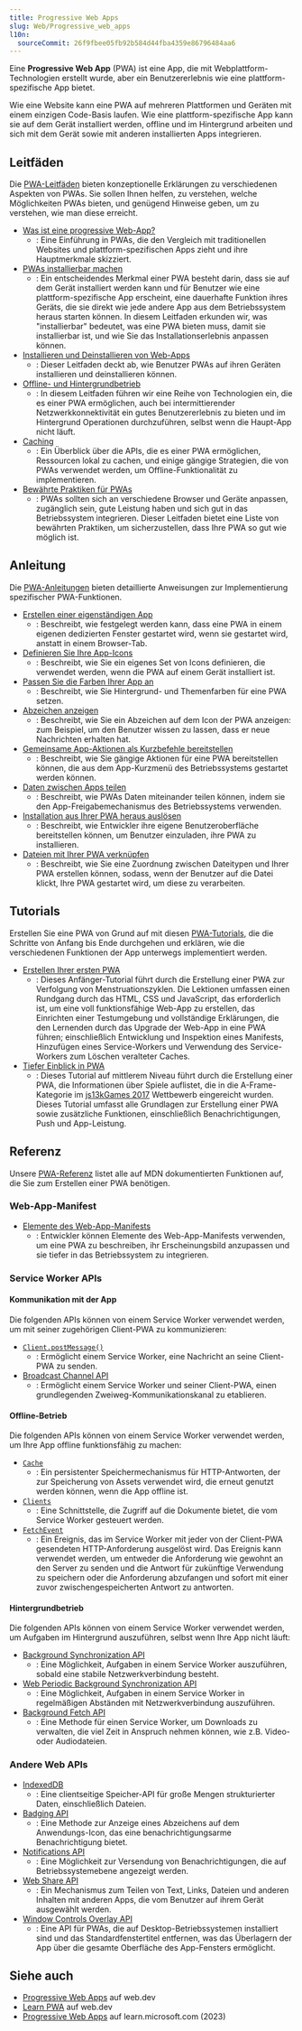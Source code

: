```yaml
---
title: Progressive Web Apps
slug: Web/Progressive_web_apps
l10n:
  sourceCommit: 26f9fbee05fb92b584d44fba4359e86796484aa6
---
```


Eine **Progressive Web App** (PWA) ist eine App, die mit Webplattform-Technologien erstellt wurde, aber ein Benutzererlebnis wie eine plattform-spezifische App bietet.

Wie eine Website kann eine PWA auf mehreren Plattformen und Geräten mit einem einzigen Code-Basis laufen. Wie eine plattform-spezifische App kann sie auf dem Gerät installiert werden, offline und im Hintergrund arbeiten und sich mit dem Gerät sowie mit anderen installierten Apps integrieren.

## Leitfäden

Die [PWA-Leitfäden](/de/docs/Web/Progressive_web_apps/Guides) bieten konzeptionelle Erklärungen zu verschiedenen Aspekten von PWAs. Sie sollen Ihnen helfen, zu verstehen, welche Möglichkeiten PWAs bieten, und genügend Hinweise geben, um zu verstehen, wie man diese erreicht.

- [Was ist eine progressive Web-App?](/de/docs/Web/Progressive_web_apps/Guides/What_is_a_progressive_web_app)
  - : Eine Einführung in PWAs, die den Vergleich mit traditionellen Websites und plattform-spezifischen Apps zieht und ihre Hauptmerkmale skizziert.
- [PWAs installierbar machen](/de/docs/Web/Progressive_web_apps/Guides/Making_PWAs_installable)
  - : Ein entscheidendes Merkmal einer PWA besteht darin, dass sie auf dem Gerät installiert werden kann und für Benutzer wie eine plattform-spezifische App erscheint, eine dauerhafte Funktion ihres Geräts, die sie direkt wie jede andere App aus dem Betriebssystem heraus starten können. In diesem Leitfaden erkunden wir, was "installierbar" bedeutet, was eine PWA bieten muss, damit sie installierbar ist, und wie Sie das Installationserlebnis anpassen können.
- [Installieren und Deinstallieren von Web-Apps](/de/docs/Web/Progressive_web_apps/Guides/Installing)
  - : Dieser Leitfaden deckt ab, wie Benutzer PWAs auf ihren Geräten installieren und deinstallieren können.
- [Offline- und Hintergrundbetrieb](/de/docs/Web/Progressive_web_apps/Guides/Offline_and_background_operation)
  - : In diesem Leitfaden führen wir eine Reihe von Technologien ein, die es einer PWA ermöglichen, auch bei intermittierender Netzwerkkonnektivität ein gutes Benutzererlebnis zu bieten und im Hintergrund Operationen durchzuführen, selbst wenn die Haupt-App nicht läuft.
- [Caching](/de/docs/Web/Progressive_web_apps/Guides/Caching)
  - : Ein Überblick über die APIs, die es einer PWA ermöglichen, Ressourcen lokal zu cachen, und einige gängige Strategien, die von PWAs verwendet werden, um Offline-Funktionalität zu implementieren.
- [Bewährte Praktiken für PWAs](/de/docs/Web/Progressive_web_apps/Guides/Best_practices)
  - : PWAs sollten sich an verschiedene Browser und Geräte anpassen, zugänglich sein, gute Leistung haben und sich gut in das Betriebssystem integrieren. Dieser Leitfaden bietet eine Liste von bewährten Praktiken, um sicherzustellen, dass Ihre PWA so gut wie möglich ist.

## Anleitung

Die [PWA-Anleitungen](/de/docs/Web/Progressive_web_apps/How_to) bieten detaillierte Anweisungen zur Implementierung spezifischer PWA-Funktionen.

- [Erstellen einer eigenständigen App](/de/docs/Web/Progressive_web_apps/How_to/Create_a_standalone_app)
  - : Beschreibt, wie festgelegt werden kann, dass eine PWA in einem eigenen dedizierten Fenster gestartet wird, wenn sie gestartet wird, anstatt in einem Browser-Tab.
- [Definieren Sie Ihre App-Icons](/de/docs/Web/Progressive_web_apps/How_to/Define_app_icons)
  - : Beschreibt, wie Sie ein eigenes Set von Icons definieren, die verwendet werden, wenn die PWA auf einem Gerät installiert ist.
- [Passen Sie die Farben Ihrer App an](/de/docs/Web/Progressive_web_apps/How_to/Customize_your_app_colors)
  - : Beschreibt, wie Sie Hintergrund- und Themenfarben für eine PWA setzen.
- [Abzeichen anzeigen](/de/docs/Web/Progressive_web_apps/How_to/Display_badge_on_app_icon)
  - : Beschreibt, wie Sie ein Abzeichen auf dem Icon der PWA anzeigen: zum Beispiel, um den Benutzer wissen zu lassen, dass er neue Nachrichten erhalten hat.
- [Gemeinsame App-Aktionen als Kurzbefehle bereitstellen](/de/docs/Web/Progressive_web_apps/How_to/Expose_common_actions_as_shortcuts)
  - : Beschreibt, wie Sie gängige Aktionen für eine PWA bereitstellen können, die aus dem App-Kurzmenü des Betriebssystems gestartet werden können.
- [Daten zwischen Apps teilen](/de/docs/Web/Progressive_web_apps/How_to/Share_data_between_apps)
  - : Beschreibt, wie PWAs Daten miteinander teilen können, indem sie den App-Freigabemechanismus des Betriebssystems verwenden.
- [Installation aus Ihrer PWA heraus auslösen](/de/docs/Web/Progressive_web_apps/How_to/Trigger_install_prompt)
  - : Beschreibt, wie Entwickler ihre eigene Benutzeroberfläche bereitstellen können, um Benutzer einzuladen, ihre PWA zu installieren.
- [Dateien mit Ihrer PWA verknüpfen](/de/docs/Web/Progressive_web_apps/How_to/Associate_files_with_your_PWA)
  - : Beschreibt, wie Sie eine Zuordnung zwischen Dateitypen und Ihrer PWA erstellen können, sodass, wenn der Benutzer auf die Datei klickt, Ihre PWA gestartet wird, um diese zu verarbeiten.

## Tutorials

Erstellen Sie eine PWA von Grund auf mit diesen [PWA-Tutorials](/de/docs/Web/Progressive_web_apps/Tutorials), die die Schritte von Anfang bis Ende durchgehen und erklären, wie die verschiedenen Funktionen der App unterwegs implementiert werden.

- [Erstellen Ihrer ersten PWA](/de/docs/Web/Progressive_web_apps/Tutorials/CycleTracker)
  - : Dieses Anfänger-Tutorial führt durch die Erstellung einer PWA zur Verfolgung von Menstruationszyklen. Die Lektionen umfassen einen Rundgang durch das HTML, CSS und JavaScript, das erforderlich ist, um eine voll funktionsfähige Web-App zu erstellen, das Einrichten einer Testumgebung und vollständige Erklärungen, die den Lernenden durch das Upgrade der Web-App in eine PWA führen; einschließlich Entwicklung und Inspektion eines Manifests, Hinzufügen eines Service-Workers und Verwendung des Service-Workers zum Löschen veralteter Caches.
- [Tiefer Einblick in PWA](/de/docs/Web/Progressive_web_apps/Tutorials/js13kGames)
  - : Dieses Tutorial auf mittlerem Niveau führt durch die Erstellung einer PWA, die Informationen über Spiele auflistet, die in die A-Frame-Kategorie im [js13kGames 2017](https://2017.js13kgames.com/) Wettbewerb eingereicht wurden. Dieses Tutorial umfasst alle Grundlagen zur Erstellung einer PWA sowie zusätzliche Funktionen, einschließlich Benachrichtigungen, Push und App-Leistung.

## Referenz

Unsere [PWA-Referenz](/de/docs/Web/Progressive_web_apps/Reference) listet alle auf MDN dokumentierten Funktionen auf, die Sie zum Erstellen einer PWA benötigen.

### Web-App-Manifest

- [Elemente des Web-App-Manifests](/de/docs/Web/Progressive_web_apps/Manifest)
  - : Entwickler können Elemente des Web-App-Manifests verwenden, um eine PWA zu beschreiben, ihr Erscheinungsbild anzupassen und sie tiefer in das Betriebssystem zu integrieren.

### Service Worker APIs

#### Kommunikation mit der App

Die folgenden APIs können von einem Service Worker verwendet werden, um mit seiner zugehörigen Client-PWA zu kommunizieren:

- [`Client.postMessage()`](/de/docs/Web/API/Client/postMessage)
  - : Ermöglicht einem Service Worker, eine Nachricht an seine Client-PWA zu senden.
- [Broadcast Channel API](/de/docs/Web/API/Broadcast_Channel_API)
  - : Ermöglicht einem Service Worker und seiner Client-PWA, einen grundlegenden Zweiweg-Kommunikationskanal zu etablieren.

#### Offline-Betrieb

Die folgenden APIs können von einem Service Worker verwendet werden, um Ihre App offline funktionsfähig zu machen:

- [`Cache`](/de/docs/Web/API/Cache)
  - : Ein persistenter Speichermechanismus für HTTP-Antworten, der zur Speicherung von Assets verwendet wird, die erneut genutzt werden können, wenn die App offline ist.
- [`Clients`](/de/docs/Web/API/Clients)
  - : Eine Schnittstelle, die Zugriff auf die Dokumente bietet, die vom Service Worker gesteuert werden.
- [`FetchEvent`](/de/docs/Web/API/FetchEvent)
  - : Ein Ereignis, das im Service Worker mit jeder von der Client-PWA gesendeten HTTP-Anforderung ausgelöst wird. Das Ereignis kann verwendet werden, um entweder die Anforderung wie gewohnt an den Server zu senden und die Antwort für zukünftige Verwendung zu speichern oder die Anforderung abzufangen und sofort mit einer zuvor zwischengespeicherten Antwort zu antworten.

#### Hintergrundbetrieb

Die folgenden APIs können von einem Service Worker verwendet werden, um Aufgaben im Hintergrund auszuführen, selbst wenn Ihre App nicht läuft:

- [Background Synchronization API](/de/docs/Web/API/Background_Synchronization_API)
  - : Eine Möglichkeit, Aufgaben in einem Service Worker auszuführen, sobald eine stabile Netzwerkverbindung besteht.
- [Web Periodic Background Synchronization API](/de/docs/Web/API/Web_Periodic_Background_Synchronization_API)
  - : Eine Möglichkeit, Aufgaben in einem Service Worker in regelmäßigen Abständen mit Netzwerkverbindung auszuführen.
- [Background Fetch API](/de/docs/Web/API/Background_Fetch_API)
  - : Eine Methode für einen Service Worker, um Downloads zu verwalten, die viel Zeit in Anspruch nehmen können, wie z.B. Video- oder Audiodateien.

### Andere Web APIs

- [IndexedDB](/de/docs/Web/API/IndexedDB_API)
  - : Eine clientseitige Speicher-API für große Mengen strukturierter Daten, einschließlich Dateien.
- [Badging API](/de/docs/Web/API/Badging_API)
  - : Eine Methode zur Anzeige eines Abzeichens auf dem Anwendungs-Icon, das eine benachrichtigungsarme Benachrichtigung bietet.
- [Notifications API](/de/docs/Web/API/Notifications_API)
  - : Eine Möglichkeit zur Versendung von Benachrichtigungen, die auf Betriebssystemebene angezeigt werden.
- [Web Share API](/de/docs/Web/API/Web_Share_API)
  - : Ein Mechanismus zum Teilen von Text, Links, Dateien und anderen Inhalten mit anderen Apps, die vom Benutzer auf ihrem Gerät ausgewählt werden.
- [Window Controls Overlay API](/de/docs/Web/API/Window_Controls_Overlay_API)
  - : Eine API für PWAs, die auf Desktop-Betriebssystemen installiert sind und das Standardfenstertitel entfernen, was das Überlagern der App über die gesamte Oberfläche des App-Fensters ermöglicht.

## Siehe auch

- [Progressive Web Apps](https://web.dev/explore/progressive-web-apps) auf web.dev
- [Learn PWA](https://web.dev/learn/pwa/) auf web.dev
- [Progressive Web Apps](https://learn.microsoft.com/en-us/microsoft-edge/progressive-web-apps/) auf learn.microsoft.com (2023)
